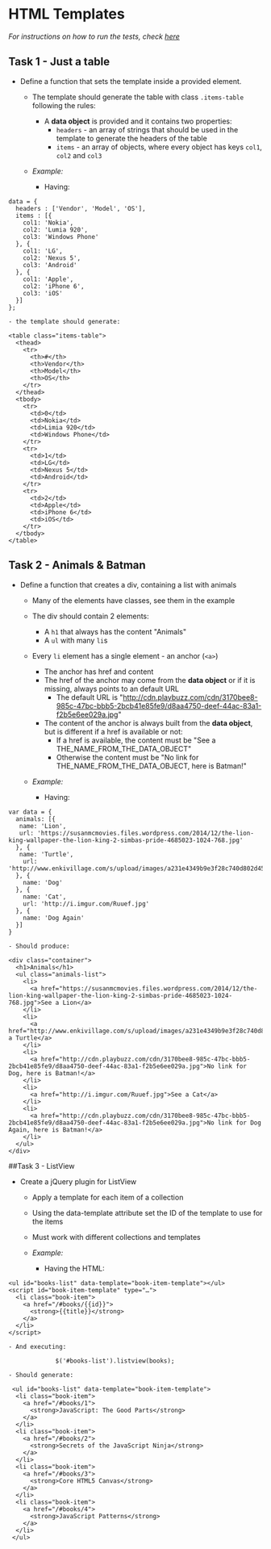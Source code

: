 # HTML Templates
_For instructions on how to run the tests, check [here](https://github.com/TelerikAcademy/JavaScript-UI-and-DOM/blob/master/RUN_TESTS.md)_

## Task 1 - Just a table

- Define a function that sets the template inside a provided element.
  - The template should generate the table with class `.items-table` following the rules:
    - A **data object** is provided and it contains two properties:
      - `headers` - an array of strings that should be used in the template to generate the headers of the table
      - `items` - an array of objects, where every object has keys `col1`, `col2` and `col3`
      
      
  - _Example:_
    - Having:
```
data = {        
  headers : ['Vendor', 'Model', 'OS'],          
  items : [{          
    col1: 'Nokia',            
    col2: 'Lumia 920',            
    col3: 'Windows Phone'                      
  }, {          
    col1: 'LG',            
    col2: 'Nexus 5',            
    col3: 'Android'                      
  }, {          
    col1: 'Apple',            
    col2: 'iPhone 6',                        
    col3: 'iOS'                      
  }]          
};
```
    - the template should generate:    
```
<table class="items-table"> 
  <thead>
    <tr>
      <th>#</th>
      <th>Vendor</th>
      <th>Model</th>
      <th>OS</th>
    </tr>
  </thead>
  <tbody>
    <tr>
      <td>0</td>
      <td>Nokia</td> 
      <td>Limia 920</td>
      <td>Windows Phone</td>
    </tr>
    <tr>
      <td>1</td> 
      <td>LG</td>
      <td>Nexus 5</td> 
      <td>Android</td> 
    </tr>
    <tr>
      <td>2</td> 
      <td>Apple</td>
      <td>iPhone 6</td> 
      <td>iOS</td> 
    </tr>
  </tbody>
</table>
```
          
## Task 2 - Animals & Batman
- Define a function that creates a div, containing a list with animals
  - Many of the elements have classes, see them in the example
  - The div should contain 2 elements:
    - A `h1` that always has the content "Animals"
    - A `ul` with many `li`s
  - Every `li` element has a single element - an anchor (`<a>`)
    - The anchor has href and content
    - The href of the anchor may come from the **data object** or if it is missing, always points to an default URL
      - The default URL is "http://cdn.playbuzz.com/cdn/3170bee8-985c-47bc-bbb5-2bcb41e85fe9/d8aa4750-deef-44ac-83a1-f2b5e6ee029a.jpg"
    - The content of the anchor is always built from the **data object**, but is different if a href is available or not:
      - If a href is available, the content must be "See a THE_NAME_FROM_THE_DATA_OBJECT"
      - Otherwise the content must be "No link for THE_NAME_FROM_THE_DATA_OBJECT, here is Batman!"
      
  - _Example:_
    - Having:
```
var data = {
  animals: [{
   name: 'Lion',
   url: 'https://susanmcmovies.files.wordpress.com/2014/12/the-lion-king-wallpaper-the-lion-king-2-simbas-pride-4685023-1024-768.jpg'
  }, {
   name: 'Turtle',
    url: 'http://www.enkivillage.com/s/upload/images/a231e4349b9e3f28c740d802d4565eaf.jpg'
  }, {
    name: 'Dog'              
  }, {
    name: 'Cat',
    url: 'http://i.imgur.com/Ruuef.jpg'
  }, {
    name: 'Dog Again'              
  }] 
}
```          
    - Should produce:
```
<div class="container">
  <h1>Animals</h1>
  <ul class="animals-list">             
    <li>
      <a href="https://susanmcmovies.files.wordpress.com/2014/12/the-lion-king-wallpaper-the-lion-king-2-simbas-pride-4685023-1024-768.jpg">See a Lion</a>                
    </li>                
    <li>
      <a href="http://www.enkivillage.com/s/upload/images/a231e4349b9e3f28c740d802d4565eaf.jpg">See a Turtle</a>
    </li>                
    <li>
      <a href="http://cdn.playbuzz.com/cdn/3170bee8-985c-47bc-bbb5-2bcb41e85fe9/d8aa4750-deef-44ac-83a1-f2b5e6ee029a.jpg">No link for Dog, here is Batman!</a>                
    </li>                
    <li>
      <a href="http://i.imgur.com/Ruuef.jpg">See a Cat</a>                
    </li>             
    <li>
      <a href="http://cdn.playbuzz.com/cdn/3170bee8-985c-47bc-bbb5-2bcb41e85fe9/d8aa4750-deef-44ac-83a1-f2b5e6ee029a.jpg">No link for Dog Again, here is Batman!</a>                
    </li>              
  </ul>
</div>
```

##Task 3 - ListView
- Create a jQuery plugin for ListView
  - Apply a template for each item of a collection
  - Using the data-template attribute set the ID of the template to use for the items
  - Must work with different collections and templates
  
  
  - _Example:_     
    - Having the HTML:
```
<ul id="books-list" data-template="book-item-template"></ul>
<script id="book-item-template" type="…">
  <li class="book-item">
    <a href="/#books/{{id}}">
      <strong>{{title}}</strong>
    </a>
  </li>	
</script>           
```
    - And executing:
```
             $('#books-list').listview(books);
```
    - Should generate:
```       
 <ul id="books-list" data-template="book-item-template">
  <li class="book-item">
    <a href="/#books/1">
      <strong>JavaScript: The Good Parts</strong>
    </a>
  </li>
  <li class="book-item">
    <a href="/#books/2">
      <strong>Secrets of the JavaScript Ninja</strong>
    </a>
  </li>
  <li class="book-item">
    <a href="/#books/3">
      <strong>Core HTML5 Canvas</strong>
    </a>
  </li>
  <li class="book-item">
    <a href="/#books/4">
      <strong>JavaScript Patterns</strong>
    </a>
  </li>
 </ul>
```